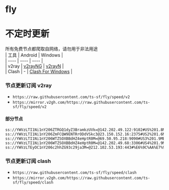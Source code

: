 # fly
# 不定时更新
所有免费节点都爬取自网络，请勿用于非法用途  
|  工具  | Android  | Windows  |  
|  ----  | ----   | ----  |  
| v2ray  | [v2rayNG](https://github.com/2dust/v2rayNG/releases) | [v2rayN](https://github.com/2dust/v2rayN/releases) |  
| Clash  | - | [Clash For Windows](https://github.com/2dust/clashN/releases) | 
  
### 节点更新订阅  v2ray
- `https://raw.githubusercontent.com/ts-sf/fly/speed/v2`  
- `https://mirror.v2gh.com/https://raw.githubusercontent.com/ts-sf/fly/speed/v2`  

#### 部分节点  
``` 
ss://YWVzLTI1Ni1nY206ZTRGQ1dyZ3BramkzUVk=@142.202.49.122:9102#US%201.8MB%2Fs
ss://YWVzLTI1Ni1nY206ZmFCQW9ENTRrODdVSkc3@23.150.152.16:2375#US2%201.6MB%2Fs
ss://YWVzLTI1Ni1nY206WTZSOXBBdHZ4eHptR0M=@69.50.95.218:9090#US3%201.9MB%2Fs
ss://YWVzLTI1Ni1nY206WTZSOXBBdHZ4eHptR0M=@142.202.49.68:3306#US4%201.9MB%2Fs
ss://YWVzLTEyOC1nY206c2hhZG93c29ja3M=@212.102.53.193:443#%E6%9C%AA%E7%9F%A55%208.0MB%2Fs
```
### 节点更新订阅  clash
- `https://raw.githubusercontent.com/ts-sf/fly/speed/clash`  
- `https://mirror.v2gh.com/https://raw.githubusercontent.com/ts-sf/fly/speed/clash`  



